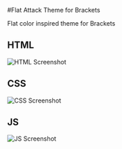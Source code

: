 #Flat Attack Theme for Brackets

Flat color inspired theme for Brackets

## HTML
![HTML Screenshot](https://github.com/flat-attack/screenshots/html.png)

## CSS
![CSS Screenshot](https://github.com/flat-attack/screenshots/css.png)

## JS
![JS Screenshot](https://github.com/flat-attack/screenshots/js.png)